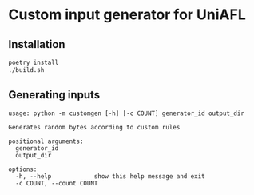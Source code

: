 # Custom input generator for UniAFL

## Installation

```sh
poetry install
./build.sh
```

## Generating inputs

```text
usage: python -m customgen [-h] [-c COUNT] generator_id output_dir

Generates random bytes according to custom rules

positional arguments:
  generator_id
  output_dir

options:
  -h, --help            show this help message and exit
  -c COUNT, --count COUNT
```
